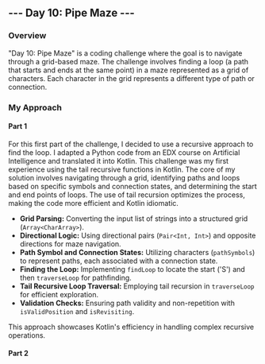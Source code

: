 ## --- Day 10: Pipe Maze ---

### Overview
"Day 10: Pipe Maze" is a coding challenge where the goal is to navigate through a grid-based maze. 
The challenge involves finding a loop (a path that starts and ends at the same point) in a maze represented as a grid of characters.
Each character in the grid represents a different type of path or connection.

### My Approach

#### Part 1
For this first part of the challenge, I decided to use a recursive approach to find the loop.
I adapted a Python code from an EDX course on Artificial Intelligence and translated it into Kotlin. 
This challenge was my first experience using the tail recursive functions in Kotlin. 
The core of my solution involves navigating through a grid, identifying paths and loops based on specific symbols and connection states, and determining the start and end points of loops.
The use of tail recursion optimizes the process, making the code more efficient and Kotlin idiomatic.


- **Grid Parsing:** Converting the input list of strings into a structured grid (`Array<CharArray>`).
- **Directional Logic:** Using directional pairs (`Pair<Int, Int>`) and opposite directions for maze navigation.
- **Path Symbol and Connection States:** Utilizing characters (`pathSymbols`) to represent paths, each associated with a connection state.
- **Finding the Loop:** Implementing `findLoop` to locate the start ('S') and then `traverseLoop` for pathfinding.
- **Tail Recursive Loop Traversal:** Employing tail recursion in `traverseLoop` for efficient exploration.
- **Validation Checks:** Ensuring path validity and non-repetition with `isValidPosition` and `isRevisiting`.

This approach showcases Kotlin's efficiency in handling complex recursive operations.
#### Part 2
